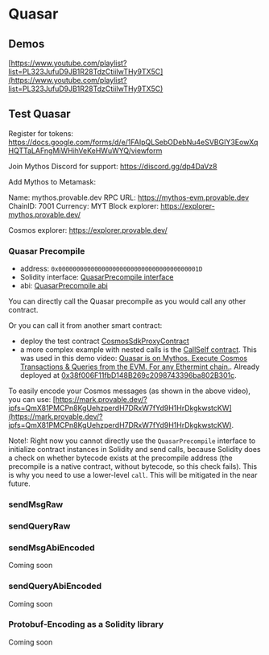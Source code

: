 # Quasar

## Demos

[https://www.youtube.com/playlist?list=PL323JufuD9JB1R28TdzCtiiIwTHy9TX5C](https://www.youtube.com/playlist?list=PL323JufuD9JB1R28TdzCtiiIwTHy9TX5C)


## Test Quasar

Register for tokens: https://docs.google.com/forms/d/e/1FAIpQLSebODebNu4eSVBGIY3EowXqHQTTaLAFngMiWHihVeKeHWuWYQ/viewform

Join Mythos Discord for support: https://discord.gg/dp4DaVz8

Add Mythos to Metamask:

Name: mythos.provable.dev
RPC URL: https://mythos-evm.provable.dev
ChainID: 7001
Currency: MYT
Block explorer: https://explorer-mythos.provable.dev/

Cosmos explorer: https://explorer.provable.dev/

### Quasar Precompile

- address: `0x000000000000000000000000000000000000001D`
- Solidity interface: [QuasarPrecompile interface](./CosmosSdkInterface.sol)
- abi: [QuasarPrecompile abi](./CosmosSdkAbi.json)

You can directly call the Quasar precompile as you would call any other contract.

Or you can call it from another smart contract:
* deploy the test contract [CosmosSdkProxyContract](./test/ProxyContract.sol)
* a more complex example with nested calls is the [CallSelf contract](./test/RecursiveProxyContract.sol). This was used in this demo video: [Quasar is on Mythos. Execute Cosmos Transactions & Queries from the EVM. For any Ethermint chain.](https://youtu.be/COu5Olszhtg). Already deployed at [0x38f006F11fbD148B269c2098743396ba802B301c](https://explorer-mythos.provable.dev/address/0x38f006F11fbD148B269c2098743396ba802B301c).

To easily encode your Cosmos messages (as shown in the above video), you can use: [https://mark.provable.dev/?ipfs=QmX81PMCPn8KgUehzperdH7DRxW7fYd9H1HrDkgkwstcKW](https://mark.provable.dev/?ipfs=QmX81PMCPn8KgUehzperdH7DRxW7fYd9H1HrDkgkwstcKW).

Note!: Right now you cannot directly use the `QuasarPrecompile` interface to initialize contract instances in Solidity and send calls, because Solidity does a check on whether bytecode exists at the precompile address (the precompile is a native contract, without bytecode, so this check fails). This is why you need to use a lower-level `call`. This will be mitigated in the near future.

### sendMsgRaw

### sendQueryRaw

### sendMsgAbiEncoded

Coming soon

### sendQueryAbiEncoded

Coming soon

### Protobuf-Encoding as a Solidity library

Coming soon
